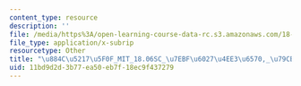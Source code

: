 ```yaml
---
content_type: resource
description: ''
file: /media/https%3A/open-learning-course-data-rc.s3.amazonaws.com/18-06sc-linear-algebra-fall-2011/11bd9d2d3b77ea50eb7f18ec9f437279_884c52175f0f_MIT_18.06SC_7ebf60274ee36570-_79cb_2011.srt
file_type: application/x-subrip
resourcetype: Other
title: "\u884C\u5217\u5F0F_MIT_18.06SC_\u7EBF\u6027\u4EE3\u6570,_\u79CB_2011.srt"
uid: 11bd9d2d-3b77-ea50-eb7f-18ec9f437279
---
```

